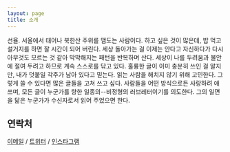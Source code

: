 ```yaml
---
layout: page
title: 소개
---
```


선율. 서울에서 태어나 북한산 주위를 맴도는 사람이다. 하고 싶은 것이 많은데, 밥 먹고 설거지를 하면 잘 시간이 되어 버린다. 세상 돌아가는 걸 이제는 안다고 자신하다가 다시 아무것도 모르는 것 같아 막막해지는 패턴을 반복하며 산다. 세상이 나를 두려움과 불안에 절여 두려고 하므로 계속 스스로를 닦고 있다. 훌륭한 글이 이미 충분히 쓰인 걸 알지만, 내가 덧붙일 각주가 남아 있다고 믿는다. 읽는 사람을 해치지 않기 위해 고민한다. 그렇게 쓸 수 있다면 많은 글들을 고쳐 쓰고 싶다. 사람들을 어떤 방식으로든 사랑하려 애쓰며, 모든 글이 누군가를 향한 일종의--비정형의 러브레터이기를 의도한다. 그의 일면을 닮은 누군가가 수신자로서 읽어 주었으면 한다.

## 연락처

[이메일](mailto:sunyool@hotmail.com) / [트위터](http://twitter.com/viamelodi) / [인스타그램](http://instagram.com/yoolsun)
